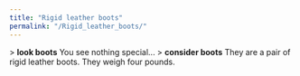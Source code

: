 ```yaml
---
title: "Rigid leather boots"
permalink: "/Rigid_leather_boots/"
---
```


\> **look boots**
You see nothing special...
\> **consider boots**
They are a pair of rigid leather boots.
They weigh four pounds.